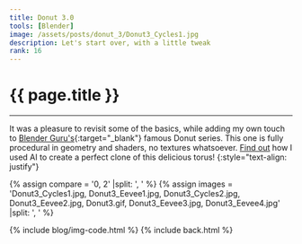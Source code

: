 ```yaml
---
title: Donut 3.0
tools: [Blender]
image: /assets/posts/donut_3/Donut3_Cycles1.jpg
description: Let's start over, with a little tweak
rank: 16
---
```


# **{{ page.title }}**
<hr align='left' style='height:{{site.height}}; width:{{site.width}}'>

It was a pleasure to revisit some of the basics, while adding my own touch to [Blender Guru's](https://www.blenderguru.com){:target="_blank"} famous Donut series. This one is fully procedural in geometry and shaders, no textures whatsoever. [Find out](/projects/blendernerf) how I used AI to create a perfect clone of this delicious torus!
{:style="text-align: justify"}

{% assign compare = '0, 2' |split: ', ' %}
{% assign images = 'Donut3_Cycles1.jpg, Donut3_Eevee1.jpg, Donut3_Cycles2.jpg, Donut3_Eevee2.jpg, Donut3.gif, Donut3_Eevee3.jpg, Donut3_Eevee4.jpg' |split: ', ' %}

{% include blog/img-code.html %}
{% include back.html %}